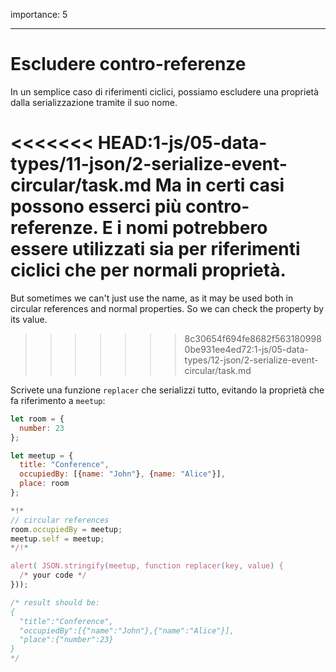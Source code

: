importance: 5

---

# Escludere contro-referenze 

In un semplice caso di riferimenti ciclici, possiamo escludere una proprietà dalla serializzazione tramite il suo nome.

<<<<<<< HEAD:1-js/05-data-types/11-json/2-serialize-event-circular/task.md
Ma in certi casi possono esserci più contro-referenze. E i nomi potrebbero essere utilizzati sia per riferimenti ciclici che per normali proprietà.
=======
But sometimes we can't just use the name, as it may be used both in circular references and normal properties. So we can check the property by its value.
>>>>>>> 8c30654f694fe8682f5631809980be931ee4ed72:1-js/05-data-types/12-json/2-serialize-event-circular/task.md

Scrivete una funzione `replacer` che serializzi tutto, evitando la proprietà che fa riferimento a `meetup`:

```js run
let room = {
  number: 23
};

let meetup = {
  title: "Conference",
  occupiedBy: [{name: "John"}, {name: "Alice"}],
  place: room
};

*!*
// circular references
room.occupiedBy = meetup;
meetup.self = meetup;
*/!*

alert( JSON.stringify(meetup, function replacer(key, value) {
  /* your code */
}));

/* result should be:
{
  "title":"Conference",
  "occupiedBy":[{"name":"John"},{"name":"Alice"}],
  "place":{"number":23}
}
*/
```
